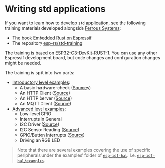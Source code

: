 # Writing std applications

If you want to learn how to develop `std` application, see the following training materials developed alongside [Ferrous Systems][ferrous-systems]:
- The book [Embedded Rust on Espressif][std-book]
- The repository [esp-rs/std-training][std-repository]

The training is based on [ESP32-C3-DevKit-RUST-1][esp-rust-board]. You can use any other Espressif development board, but code changes and configuration changes might be needed.

The training is split into two parts:

* [Introductory level examples][intro]:
   * A basic hardware-check ([Source][hardware-check]s)
   * An HTTP Client ([Source][http-client])
   * An HTTP Server ([Source][http-server])
   * An MQTT Client ([Source][mqtt])
* [Advanced level examples][advanced]:
   * Low-level GPIO
   * Interrupts in General
   * I2C Driver ([Source][i2c-driver])
   * I2C Sensor Reading ([Source][i2c-sensor-reading])
   * GPIO/Button Interrupts ([Source][button-interrupt])
   * Driving an RGB LED

> Note that there are several examples covering the use of specific peripherals under the examples' folder of  [`esp-idf-hal`][esp-idf-hal]. I.e. [`esp-idf-hal/examples`][esp-idf-hal-examples].

[ferrous-systems]: https://ferrous-systems.com/
[std-book]: https://esp-rs.github.io/std-training/
[std-repository]: https://github.com/esp-rs/std-training
[esp-rust-board]: https://github.com/esp-rs/esp-rust-board
[intro]: https://github.com/esp-rs/std-training/tree/main/intro
[hardware-check]: https://github.com/esp-rs/std-training/tree/main/intro/hardware-check
[http-client]: https://github.com/esp-rs/std-training/tree/main/intro/http-client
[http-server]: https://github.com/esp-rs/std-training/tree/main/intro/http-server
[mqtt]: https://github.com/esp-rs/std-training/tree/main/intro/mqtt
[advanced]: https://github.com/esp-rs/std-training/tree/main/advancedç
[i2c-driver]: https://github.com/esp-rs/std-training/tree/main/advanced/i2c-driver
[i2c-sensor-reading]: https://github.com/esp-rs/std-training/tree/main/advanced/i2c-sensor-reading
[button-interrupt]: https://github.com/esp-rs/std-training/tree/main/advanced/button-interrupt
[esp-idf-hal-examples]: https://github.com/esp-rs/esp-idf-hal/tree/master/examples
[esp-idf-hal]: https://github.com/esp-rs/esp-idf-hal
